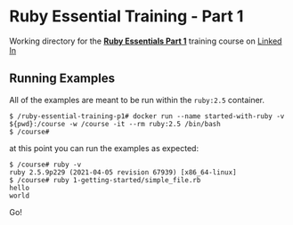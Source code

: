 # Ruby Essential Training - Part 1

Working directory for the **[Ruby Essentials Part 1](https://www.linkedin.com/learning/ruby-essential-training-part-1-the-basics)** training course on [Linked In](https://www.linkedin.com/learning/ruby-essential-training-part-1-the-basics)

## Running Examples

All of the examples are meant to be run within the `ruby:2.5` container.

```
$ /ruby-essential-training-p1# docker run --name started-with-ruby -v ${pwd}:/course -w /course -it --rm ruby:2.5 /bin/bash
$ /course#
```

at this point you can run the examples as expected:

```
$ /course# ruby -v
ruby 2.5.9p229 (2021-04-05 revision 67939) [x86_64-linux]
$ /course# ruby 1-getting-started/simple_file.rb
hello
world
```

Go!